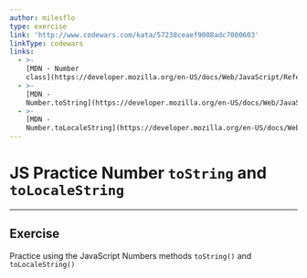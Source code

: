 ```yaml
---
author: milesflo
type: exercise
link: 'http://www.codewars.com/kata/57238ceaef9008adc7000603'
linkType: codewars
links:
  - >-
    [MDN - Number
    class](https://developer.mozilla.org/en-US/docs/Web/JavaScript/Reference/Global_Objects/Number){website}
  - >-
    [MDN -
    Number.toString](https://developer.mozilla.org/en-US/docs/Web/JavaScript/Reference/Global_Objects/Number/toString){website}
  - >-
    [MDN -
    Number.toLocaleString](https://developer.mozilla.org/en-US/docs/Web/JavaScript/Reference/Global_Objects/Number/toLocaleString){website}
---
```


# JS Practice Number `toString` and `toLocaleString`


---

## Exercise

Practice using the JavaScript Numbers methods `toString()` and `toLocaleString()`
 
